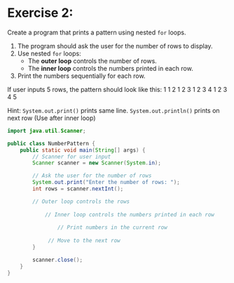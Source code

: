 # Exercise 2:
Create a program that prints a pattern using nested `for` loops.
1. The program should ask the user for the number of rows to display.
2. Use nested `for` loops:
   - The **outer loop** controls the number of rows.
   - The **inner loop** controls the numbers printed in each row.
3. Print the numbers sequentially for each row.

If user inputs 5 rows, the pattern should look like this:
1
1 2
1 2 3
1 2 3 4
1 2 3 4 5

Hint: `System.out.print()` prints same line. `System.out.println()` prints on next row (Use after inner loop) 

```java
import java.util.Scanner;

public class NumberPattern {
    public static void main(String[] args) {
        // Scanner for user input
        Scanner scanner = new Scanner(System.in);

        // Ask the user for the number of rows
        System.out.print("Enter the number of rows: ");
        int rows = scanner.nextInt();

        // Outer loop controls the rows
        
            // Inner loop controls the numbers printed in each row
            
                // Print numbers in the current row
            
             // Move to the next row
        }

        scanner.close();
    }
}

